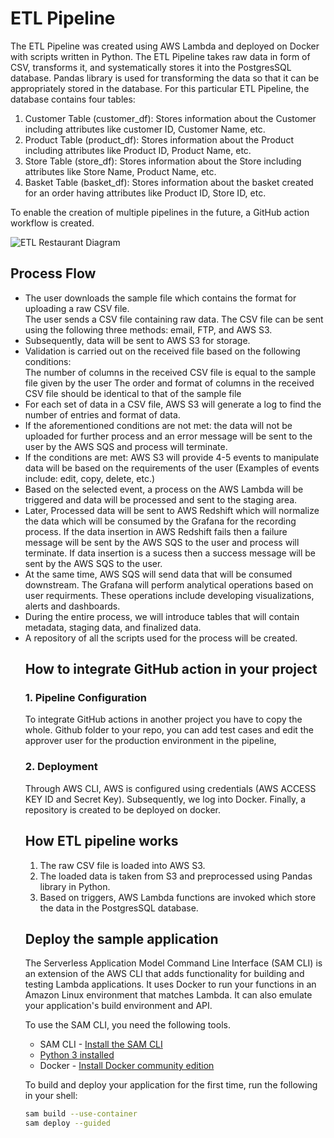 # ETL Pipeline

The ETL Pipeline was created using AWS Lambda and deployed on Docker with scripts written in Python.
The ETL Pipeline takes raw data in form of CSV, transforms it, and systematically stores it into the PostgresSQL database.
Pandas library is used for transforming the data so that it can be appropriately stored in the database.
For this particular ETL Pipeline, the database contains four tables:
  1) Customer Table (customer_df): Stores information about the Customer including attributes like customer ID, Customer Name, etc.
  2) Product Table (product_df): Stores information about the Product including attributes like Product ID, Product Name, etc.
  3) Store Table (store_df): Stores information about the Store including attributes like Store Name, Product Name, etc.
  4) Basket Table (basket_df): Stores information about the basket created for an order having attributes like Product ID, Store ID, etc.
  
To enable the creation of multiple pipelines in the future, a GitHub action workflow is created.

![ETL Restaurant Diagram](https://user-images.githubusercontent.com/2360904/179221510-46e16a6c-7dcd-4a25-be20-c66031c3a519.jpg)

<h2> Process Flow </h2>
    <p>
      <ul>
      <li> The user downloads the sample file which contains the format for uploading a raw CSV file. </li>
     The user sends a CSV file containing raw data. The CSV file can be sent using the following three methods: email, FTP, and AWS S3. 
     <li> Subsequently, data will be sent to AWS S3 for storage. </li> 
     <li> Validation is carried out on the received file based on the following conditions:</li> 
     The number of columns in the received CSV file is equal to the  sample file given by the user</li>  
    The order and format of columns in the received CSV file should be identical to that of the sample file </li>       
     <li> For each set of data in a CSV file, AWS S3 will generate a log to find the number of entries and format of data. </li> 
      <li> If the aforementioned conditions are not met: the data will not be uploaded for further process and an error message will be sent   to the user by the AWS SQS and process will terminate.</li> 
      <li> If the conditions are met: AWS S3 will provide 4-5 events to manipulate data will be based on the requirements of the user (Examples of events include: edit, copy, delete, etc.) </li> 
      <li> Based on the selected event, a process on the AWS Lambda will be triggered and data will be processed and sent to the staging area.</li> 
      <li> Later, Processed data will be sent to AWS Redshift which will normalize the data which will be consumed by the Grafana for the recording process. If the  data insertion in AWS Redshift fails then a failure message will be sent by the  AWS SQS to the user and process will terminate. If data insertion is a sucess then a success message will be sent by the  AWS SQS to the user. </li> 
     <li> At the same time, AWS SQS will send data that will be consumed downstream. The Grafana will perform analytical operations based on user requirments. These operations include developing visualizations, alerts and dashboards. </li> 
     <li> During the entire process, we will introduce tables that will contain metadata, staging data, and finalized data. </li> 
      <li> A repository of all the scripts used for the process will be created. </li> 
    </p>
    
<h2> How to integrate GitHub action in your project </h2>

 ### 1. Pipeline Configuration 
To integrate GitHub actions in another project you have to copy the whole. Github folder to your repo, 
you can add test cases and edit the approver user for the production environment in the pipeline,

 ### 2. Deployment
Through AWS CLI, AWS is configured using credentials (AWS ACCESS KEY ID and Secret Key).
Subsequently, we log into Docker.
Finally, a repository is created to be deployed on docker.


## How ETL pipeline works
1. The raw CSV file is loaded into AWS S3.
2. The loaded data is taken from S3 and preprocessed using Pandas library in Python.
3. Based on triggers, AWS Lambda functions are invoked which store the data in the PostgresSQL database.
        


## Deploy the sample application

The Serverless Application Model Command Line Interface (SAM CLI) is an extension of the AWS CLI that adds functionality for building and testing Lambda applications. It uses Docker to run your functions in an Amazon Linux environment that matches Lambda. It can also emulate your application's build environment and API.

To use the SAM CLI, you need the following tools.

* SAM CLI - [Install the SAM CLI](https://docs.aws.amazon.com/serverless-application-model/latest/developerguide/serverless-sam-cli-install.html)
* [Python 3 installed](https://www.python.org/downloads/)
* Docker - [Install Docker community edition](https://hub.docker.com/search/?type=edition&offering=community)

To build and deploy your application for the first time, run the following in your shell:

```bash
sam build --use-container
sam deploy --guided
```

